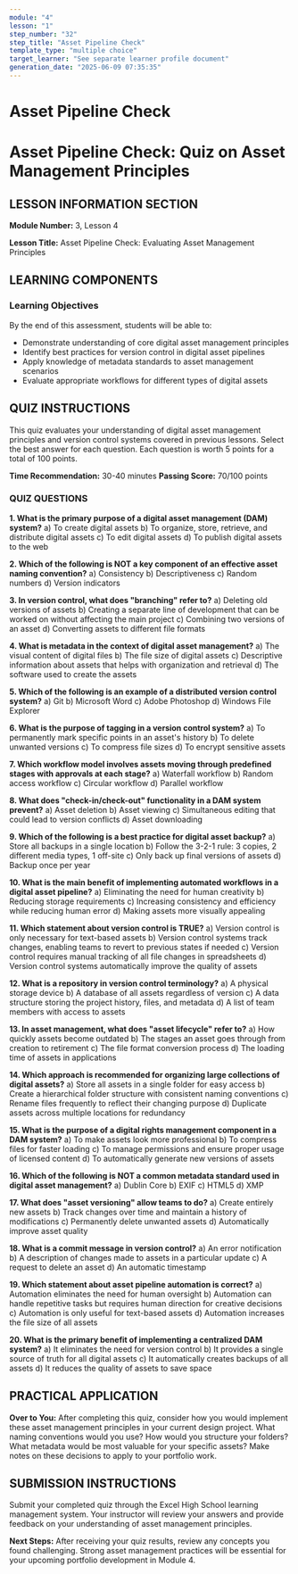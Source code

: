 ```yaml
---
module: "4"
lesson: "1"
step_number: "32"
step_title: "Asset Pipeline Check"
template_type: "multiple choice"
target_learner: "See separate learner profile document"
generation_date: "2025-06-09 07:35:35"
---
```


# Asset Pipeline Check

# Asset Pipeline Check: Quiz on Asset Management Principles

## LESSON INFORMATION SECTION

**Module Number:** 3, Lesson 4

**Lesson Title:** Asset Pipeline Check: Evaluating Asset Management Principles

## LEARNING COMPONENTS

### Learning Objectives

By the end of this assessment, students will be able to:
- Demonstrate understanding of core digital asset management principles
- Identify best practices for version control in digital asset pipelines
- Apply knowledge of metadata standards to asset management scenarios
- Evaluate appropriate workflows for different types of digital assets

## QUIZ INSTRUCTIONS

This quiz evaluates your understanding of digital asset management principles and version control systems covered in previous lessons. Select the best answer for each question. Each question is worth 5 points for a total of 100 points.

**Time Recommendation:** 30-40 minutes
**Passing Score:** 70/100 points

### QUIZ QUESTIONS

**1. What is the primary purpose of a digital asset management (DAM) system?**
   a) To create digital assets
   b) To organize, store, retrieve, and distribute digital assets
   c) To edit digital assets
   d) To publish digital assets to the web

**2. Which of the following is NOT a key component of an effective asset naming convention?**
   a) Consistency
   b) Descriptiveness
   c) Random numbers
   d) Version indicators

**3. In version control, what does "branching" refer to?**
   a) Deleting old versions of assets
   b) Creating a separate line of development that can be worked on without affecting the main project
   c) Combining two versions of an asset
   d) Converting assets to different file formats

**4. What is metadata in the context of digital asset management?**
   a) The visual content of digital files
   b) The file size of digital assets
   c) Descriptive information about assets that helps with organization and retrieval
   d) The software used to create the assets

**5. Which of the following is an example of a distributed version control system?**
   a) Git
   b) Microsoft Word
   c) Adobe Photoshop
   d) Windows File Explorer

**6. What is the purpose of tagging in a version control system?**
   a) To permanently mark specific points in an asset's history
   b) To delete unwanted versions
   c) To compress file sizes
   d) To encrypt sensitive assets

**7. Which workflow model involves assets moving through predefined stages with approvals at each stage?**
   a) Waterfall workflow
   b) Random access workflow
   c) Circular workflow
   d) Parallel workflow

**8. What does "check-in/check-out" functionality in a DAM system prevent?**
   a) Asset deletion
   b) Asset viewing
   c) Simultaneous editing that could lead to version conflicts
   d) Asset downloading

**9. Which of the following is a best practice for digital asset backup?**
   a) Store all backups in a single location
   b) Follow the 3-2-1 rule: 3 copies, 2 different media types, 1 off-site
   c) Only back up final versions of assets
   d) Backup once per year

**10. What is the main benefit of implementing automated workflows in a digital asset pipeline?**
    a) Eliminating the need for human creativity
    b) Reducing storage requirements
    c) Increasing consistency and efficiency while reducing human error
    d) Making assets more visually appealing

**11. Which statement about version control is TRUE?**
    a) Version control is only necessary for text-based assets
    b) Version control systems track changes, enabling teams to revert to previous states if needed
    c) Version control requires manual tracking of all file changes in spreadsheets
    d) Version control systems automatically improve the quality of assets

**12. What is a repository in version control terminology?**
    a) A physical storage device
    b) A database of all assets regardless of version
    c) A data structure storing the project history, files, and metadata
    d) A list of team members with access to assets

**13. In asset management, what does "asset lifecycle" refer to?**
    a) How quickly assets become outdated
    b) The stages an asset goes through from creation to retirement
    c) The file format conversion process
    d) The loading time of assets in applications

**14. Which approach is recommended for organizing large collections of digital assets?**
    a) Store all assets in a single folder for easy access
    b) Create a hierarchical folder structure with consistent naming conventions
    c) Rename files frequently to reflect their changing purpose
    d) Duplicate assets across multiple locations for redundancy

**15. What is the purpose of a digital rights management component in a DAM system?**
    a) To make assets look more professional
    b) To compress files for faster loading
    c) To manage permissions and ensure proper usage of licensed content
    d) To automatically generate new versions of assets

**16. Which of the following is NOT a common metadata standard used in digital asset management?**
    a) Dublin Core
    b) EXIF
    c) HTML5
    d) XMP

**17. What does "asset versioning" allow teams to do?**
    a) Create entirely new assets
    b) Track changes over time and maintain a history of modifications
    c) Permanently delete unwanted assets
    d) Automatically improve asset quality

**18. What is a commit message in version control?**
    a) An error notification
    b) A description of changes made to assets in a particular update
    c) A request to delete an asset
    d) An automatic timestamp

**19. Which statement about asset pipeline automation is correct?**
    a) Automation eliminates the need for human oversight
    b) Automation can handle repetitive tasks but requires human direction for creative decisions
    c) Automation is only useful for text-based assets
    d) Automation increases the file size of all assets

**20. What is the primary benefit of implementing a centralized DAM system?**
    a) It eliminates the need for version control
    b) It provides a single source of truth for all digital assets
    c) It automatically creates backups of all assets
    d) It reduces the quality of assets to save space

## PRACTICAL APPLICATION

**Over to You:** After completing this quiz, consider how you would implement these asset management principles in your current design project. What naming conventions would you use? How would you structure your folders? What metadata would be most valuable for your specific assets? Make notes on these decisions to apply to your portfolio work.

## SUBMISSION INSTRUCTIONS

Submit your completed quiz through the Excel High School learning management system. Your instructor will review your answers and provide feedback on your understanding of asset management principles.

**Next Steps:** After receiving your quiz results, review any concepts you found challenging. Strong asset management practices will be essential for your upcoming portfolio development in Module 4.